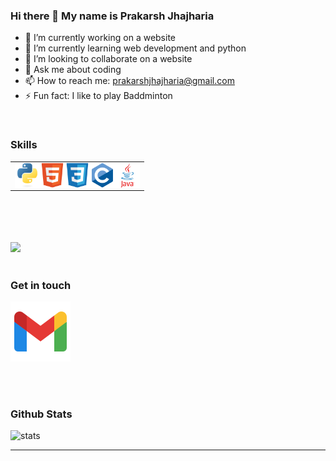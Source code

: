 ### Hi there 👋  My name is Prakarsh Jhajharia

<!--
**PrakarshJhajharia/PrakarshJhajharia** is a ✨ _special_ ✨ repository because its `README.md` (this file) appears on your GitHub profile.
Here are some ideas to get you started:
-->
- 🔭 I’m currently working on a website
- 🌱 I’m currently learning web development and python
- 👯 I’m looking to collaborate on a website
- 💬 Ask me about coding
- 📫 How to reach me: prakarshjhajharia@gmail.com
- ⚡ Fun fact: I like to play Baddminton
<br />
<h3>Skills</h3>
<table >
  <td>
<img align="left" alt="python" width="40px" src="icons/python.svg" />
<img align="left" alt="html" width="40px" src="icons/html.svg" />
<img align="left" alt="css" width="40px" src="icons/css.svg" />
<img align="left" alt="c" width="40px" src="icons/c.svg" />
<img align="left" alt="java" width="40px" src="icons/java.svg" />
  </td>
</table>
<br />
<br />
<br />
<br />
<img height="150em" src="https://github-readme-stats.vercel.app/api/top-langs/?username=PrakarshJhajharia&exclude_repo=KNN-Image-Classification&show_icons=true&hide_border=true&layout=compact&langs_count=10"/>

<br />
<br />



### Get in touch

<a href="mailto:contact.prakarshjhajharia@gmail.com"><img src="icons/mail.png" ></a>

<br />
<br />

### Github Stats
<img alt="stats" src="https://github-readme-stats.vercel.app/api?username=PrakarshJhajharia&show_icons=true&hide_border=true" />

***
[a]:#
